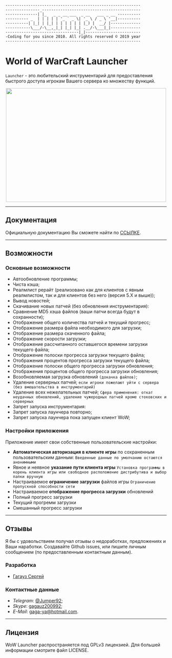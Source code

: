```
-----------------------------------------------------------
---------------_-------------------------------------------
--------------| |_   _ _ __ ___  _ __   ___ _ __ ----------
---------- _  | | | | | '_ ` _ \| '_ \ / _ \ '__|----------
----------| |_| | |_| | | | | | | |_) |  __/ |-------------
-----------\___/-\__,_|_| |_| |_| .__/-\___|_|-------------
--------------------------------|_|------------------------
-Coding for you since 2010. All rights reserved © 2019 year
-----------------------------------------------------------
```

# World of WarCraft Launcher
`Launcher` - это любительский инструментарий для предоставления быстрого доступа игрокам Вашего сервера ко множеству функций.

<p align="center" >
<img src="https://pp.vk.me/c631428/v631428303/500ff/wMh1l71dY5M.jpg" width="500" height="356"/>
</p>

---
## Документация
Официальную документацию Вы сможете найти по [ССЫЛКЕ](https://github.com/Gagauz2010/WOWLauncher/blob/master/README.docx).

---
## Возможности

### Основные возможности
* Автообновление программы;
* Чиста кэша;
* Реалмлист рерайт (реализовано как для клиентов с явным реалмлистом, так и для клиентов без него (версия 5.X и выше));
* Вывод новостей;
* Скачивание новых патчей (без обновления инструментария):
 * Сравнение MD5 хэша файлов (ваши патчи всегда будут в сохранности);
 * Отображение общего количества патчей и текущий прогресс;
 * Отображение размера файла необходимого для загрузки;
 * Отображение размера скаченного файла;
 * Отображение скорости загрузки;
 * Отображение рассчитанного оставшегося времени загрузки текущего файла;
 * Отображение полоски прогресса загрузки текущего файла;
 * Отображения процентов прогресса загрузки текущего файла;
 * Отображение полоски общего прогресса загрузки обновления;
 * Отображения процентов общего прогресса загрузки обновления;
 * Возобновляемая загрузка обновлений ```(докачка файлов)```;
* Удаление серверных патчей;
```если игроки пожелают уйти с сервера (без вмешательства в инструментарий)```
* Удаление всех нежелательных патчей;
```Сфера применения: откат неудачных обновлений, удаление чужеродных патчей кроме стоковских и серверных```
* Запрет запуска инструментария:
 * Запрет запуска лаунчера повторно;
 * Запрет запуска лаунчера пока запущен клиент WoW;

### Настройки приложения
Приложение имеет свои собственные пользовательские настройки:

* **Автоматическая авторизация в клиенте игры** по сохраненным пользовательским данным:
```Введенные данные по умолчанию остаются анонимными```
* Явное и неявное **указание пути клиента игры**
```Установка программы в корень клиента игры или свободное расположение дистрибутива и выбор папки вручную```
* Настраиваемое **ограничение загрузки** файлов игры
```Ограничение пропускной способности сети```
* Настраиваемое **отображение прогресса загрузки** обновлений
 * Полный прогресс загрузки
 * Текущий прогремм загрузки
 * Смешанный прогресс загрузки

---
## Отзывы
Я бы с удовольствием получал отзывы о недоработках, предложениях и Ваши наработки. Создавайте Github issues, или пишите личным сообщением (по предоставленным контактным данным).

### Разработка
* [Гагауз Сергей](https://vk.com/gagauz_s)

### Контактные данные
- *Telegram*: [@Jumper92](https://t.me/Jumper92);
- *Skype*: [gagauz200992](skype:gagauz200992?add);
- *E-Mail*: gaga-ya@hotmail.com.

---
## Лицензия
WoW Launcher распространяется под GPLv3 лицензией. Для большей информации смотрите файл LICENSE.
